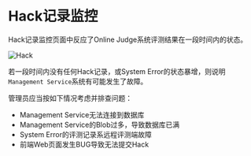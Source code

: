 ﻿# Hack记录监控

Hack记录监控页面中反应了Online Judge系统评测结果在一段时间内的状态。

![Hack](~/images/monitor-hack.png)

若一段时间内没有任何Hack记录，或System Error的状态暴增，则说明`Management Service`系统有可能发生了故障。

管理员应当按如下情况考虑并排查问题：

- Management Service无法连接到数据库
- Management Service的Blob过多，导致数据库已满
- System Error的评测记录系远程评测端故障
- 前端Web页面发生BUG导致无法提交Hack